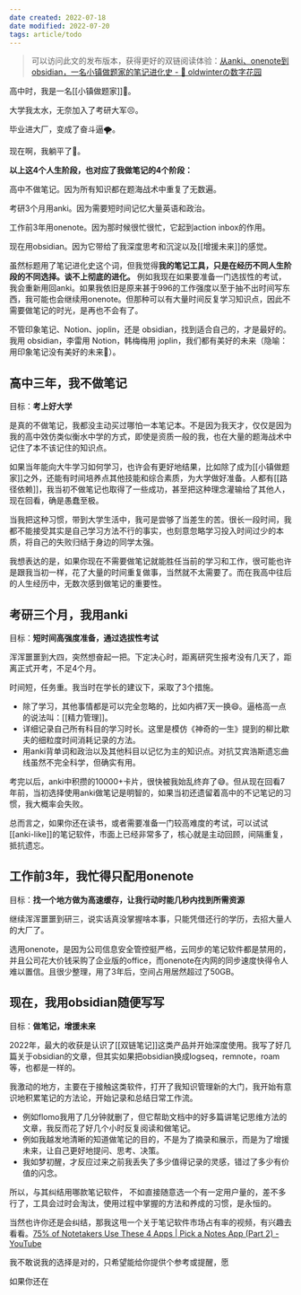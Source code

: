 ```yaml
---
date created: 2022-07-18
date modified: 2022-07-20
tags: article/todo
---
```

>可以访问此文的发布版本，获得更好的双链阅读体验：[从anki、onenote到obsidian，一名小镇做题家的笔记进化史 - 🌲 oldwinterの数字花园](https://oldwinter.top/Calendar/%E6%96%87%E7%AB%A0%E8%8D%89%E7%A8%BF/%E4%BB%8Eanki%E3%80%81onenote%E5%88%B0obsidian%EF%BC%8C%E4%B8%80%E5%90%8D%E5%B0%8F%E9%95%87%E5%81%9A%E9%A2%98%E5%AE%B6%E7%9A%84%E7%AC%94%E8%AE%B0%E8%BF%9B%E5%8C%96%E5%8F%B2)

高中时，我是一名[[小镇做题家]]💯。

大学我太水，无奈加入了考研大军😣。

毕业进大厂，变成了奋斗逼🌪。

现在啊，我躺平了🛌。

**以上这4个人生阶段，也对应了我做笔记的4个阶段：**

高中不做笔记。因为所有知识都在题海战术中重复了无数遍。

考研3个月用anki。因为需要短时间记忆大量英语和政治。

工作前3年用onenote。因为那时候很忙很忙，它起到action inbox的作用。

现在用obsidian。因为它带给了我深度思考和沉淀以及[[增援未来]]的感觉。

虽然标题用了笔记进化史这个词，但我觉得**我的笔记工具，只是在经历不同人生阶段的不同选择。谈不上彻底的进化。** 例如我现在如果要准备一门选拔性的考试，我会重新用回anki。如果我依旧是原来甚于996的工作强度以至于抽不出时间写东西，我可能也会继续用onenote。但那种可以有大量时间反复学习知识点，因此不需要做笔记的时光，是再也不会有了。

不管印象笔记、Notion、joplin，还是 obsidian，找到适合自己的，才是最好的。我用 obsidian，李雷用 Notion，韩梅梅用 joplin，我们都有美好的未来（隐喻：用印象笔记没有美好的未来🤪）。

## 高中三年，我不做笔记
目标：**考上好大学**

是真的不做笔记，我都没主动买过哪怕一本笔记本。不是因为我天才，仅仅是因为我的高中效仿类似衡水中学的方式，即使是资质一般的我，也在大量的题海战术中记住了本不该记住的知识点。

如果当年能向大牛学习如何学习，也许会有更好地结果，比如除了成为[[小镇做题家]]之外，还能有时间培养点其他技能和综合素质，为大学做好准备。人都有[[路径依赖]]，我当初不做笔记也取得了一些成功，甚至把这种理念灌输给了其他人，现在回看，确是愚蠢至极。

当我把这种习惯，带到大学生活中，我可是尝够了当差生的苦。很长一段时间，我都不能接受其实是自己学习方法不行的事实，也刻意忽略学习投入时间过少的本质，将自己的失败归结于身边的同学太强。

我想表达的是，如果你现在不需要做笔记就能胜任当前的学习和工作，很可能也许是跟我当初一样，花了大量的时间重复做事，当然就不太需要了。而在我高中往后的人生经历中，无数次感到做笔记的重要性。

## 考研三个月，我用anki
目标：**短时间高强度准备，通过选拔性考试**

浑浑噩噩到大四，突然想奋起一把。下定决心时，距离研究生报考没有几天了，距离正式开考，不足4个月。

时间短，任务重。我当时在学长的建议下，采取了3个措施。
- 除了学习，其他事情都是可以完全忽略的，比如内裤7天一换😄。逼格高一点的说法叫：[[精力管理]]。
- 详细记录自己所有科目的学习时长。这里是模仿《神奇的一生》提到的柳比歇夫的细粒度时间消耗记录的方法。
- 用anki背单词和政治以及其他科目以记忆为主的知识点。对抗艾宾浩斯遗忘曲线虽然不完全科学，但确实有用。

考完以后，anki中积攒的10000+卡片，很快被我始乱终弃了😅。但从现在回看7年前，当初选择使用anki做笔记是明智的，如果当初还遗留着高中的不记笔记的习惯，我大概率会失败。

总而言之，如果你还在读书，或者需要准备一门较高难度的考试，可以试试[[anki-like]]的笔记软件，市面上已经非常多了，核心就是主动回顾，间隔重复，抵抗遗忘。

## 工作前3年，我忙得只配用onenote
目标：**找一个地方做为高速缓存，让我行动时能几秒内找到所需资源**

继续浑浑噩噩到研三，说实话真没掌握啥本事，只能凭借还行的学历，去招大量人的大厂了。

选用onenote，是因为公司信息安全管控挺严格，云同步的笔记软件都是禁用的，并且公司花大价钱采购了企业版的office，而onenote在内网的同步速度快得令人难以置信。且很少整理，用了3年后，空间占用居然超过了50GB。

## 现在，我用obsidian随便写写
目标：**做笔记，增援未来**

2022年，最大的收获是认识了[[双链笔记]]这类产品并开始深度使用。我写了好几篇关于obsidian的文章，但其实如果把obsidian换成logseq，remnote，roam等，也都是一样的。

我激动的地方，主要在于接触这类软件，打开了我知识管理新的大门，我开始有意识地积累笔记的方法论，开始记录和总结日常工作流。

- 例如flomo我用了几分钟就删了，但它帮助文档中的好多篇讲笔记思维方法的文章，我反而花了好几个小时反复阅读和做笔记。
- 例如我越发地清晰的知道做笔记的目的，不是为了摘录和展示，而是为了增援未来，让自己更好地提问、思考、决策。
- 我如梦初醒，才反应过来之前我丢失了多少值得记录的灵感，错过了多少有价值的闪念。

所以，与其纠结用哪款笔记软件， 不如直接随意选一个有一定用户量的，差不多行了，工具会过时会淘汰，使用过程中掌握的方法和养成的习惯，是永恒的。

当然也许你还是会纠结，那我这甩一个关于笔记软件市场占有率的视频，有兴趣去看看。[75% of Notetakers Use These 4 Apps | Pick a Notes App (Part 2) - YouTube](https://www.youtube.com/watch?v=WTg3fCr1WaY&t=41s)

我不敢说我的选择是对的，只希望能给你提供个参考或提醒，愿

如果你还在

